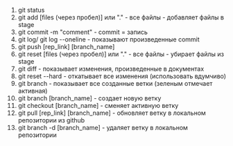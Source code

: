1. git status
2. git add [files (через пробел)] или "." - все файлы - добавляет файлы в stage
3. git commit -m "comment" - commit = запись
4. git log/ git log --oneline - показывают произведенные commit
5. git push [rep_link] [branch_name]
6. git reset [files (через пробел)] или "." - все файлы - убирает файлы из stage
7. git diff - показывает изменения, произведенные в документах
8. git reset --hard - откатывает все изменения (использовать вдумчиво)
9. git branch - показывает все созданные ветки (зеленым отмечает активная)
10. git branch [branch_name] - создает новую ветку
11. git checkout [branch_name] - сменяет активную ветку
12. git pull [rep_link] [branch_name] - обновляет ветку в локальном репозитории из github
13. git branch -d [branch_name] - удаляет ветку в локальном репозитории
